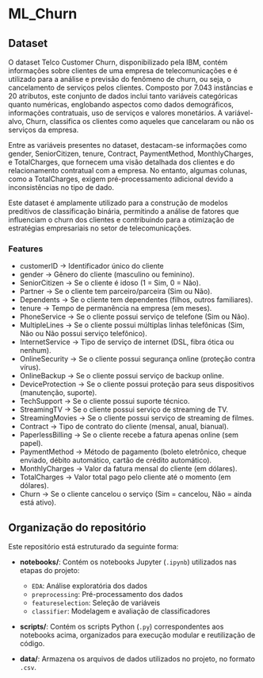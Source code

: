 # ML_Churn

## Dataset
O dataset Telco Customer Churn, disponibilizado pela IBM, contém informações sobre clientes de uma empresa de telecomunicações e é utilizado para a análise e previsão do fenômeno de churn, ou seja, o cancelamento de serviços pelos clientes. Composto por 7.043 instâncias e 20 atributos, este conjunto de dados inclui tanto variáveis categóricas quanto numéricas, englobando aspectos como dados demográficos, informações contratuais, uso de serviços e valores monetários. A variável-alvo, Churn, classifica os clientes como aqueles que cancelaram ou não os serviços da empresa.

Entre as variáveis presentes no dataset, destacam-se informações como gender, SeniorCitizen, tenure, Contract, PaymentMethod, MonthlyCharges, e TotalCharges, que fornecem uma visão detalhada dos clientes e do relacionamento contratual com a empresa. No entanto, algumas colunas, como a TotalCharges, exigem pré-processamento adicional devido a inconsistências no tipo de dado.

Este dataset é amplamente utilizado para a construção de modelos preditivos de classificação binária, permitindo a análise de fatores que influenciam o churn dos clientes e contribuindo para a otimização de estratégias empresariais no setor de telecomunicações.

### Features

- customerID → Identificador único do cliente
- gender → Gênero do cliente (masculino ou feminino).
- SeniorCitizen → Se o cliente é idoso (1 = Sim, 0 = Não).
- Partner → Se o cliente tem parceiro/parceira (Sim ou Não).
- Dependents → Se o cliente tem dependentes (filhos, outros familiares).
- tenure → Tempo de permanência na empresa (em meses).
- PhoneService → Se o cliente possui serviço de telefone (Sim ou Não).
- MultipleLines → Se o cliente possui múltiplas linhas telefônicas (Sim, Não ou Não possui serviço telefônico).
- InternetService → Tipo de serviço de internet (DSL, fibra ótica ou nenhum).
- OnlineSecurity → Se o cliente possui segurança online (proteção contra vírus).
- OnlineBackup → Se o cliente possui serviço de backup online.
- DeviceProtection → Se o cliente possui proteção para seus dispositivos (manutenção, suporte).
- TechSupport → Se o cliente possui suporte técnico.
- StreamingTV → Se o cliente possui serviço de streaming de TV.
- StreamingMovies → Se o cliente possui serviço de streaming de filmes.
- Contract → Tipo de contrato do cliente (mensal, anual, bianual).
- PaperlessBilling → Se o cliente recebe a fatura apenas online (sem papel).
- PaymentMethod → Método de pagamento (boleto eletrônico, cheque enviado, débito automático, cartão de crédito automático).
- MonthlyCharges → Valor da fatura mensal do cliente (em dólares).
- TotalCharges → Valor total pago pelo cliente até o momento (em dólares).
- Churn → Se o cliente cancelou o serviço (Sim = cancelou, Não = ainda está ativo).

## Organização do repositório

Este repositório está estruturado da seguinte forma:

- **notebooks/**: Contém os notebooks Jupyter (`.ipynb`) utilizados nas etapas do projeto:  
  - `EDA`: Análise exploratória dos dados  
  - `preprocessing`: Pré-processamento dos dados  
  - `featureselection`: Seleção de variáveis  
  - `classifier`: Modelagem e avaliação de classificadores  

- **scripts/**: Contém os scripts Python (`.py`) correspondentes aos notebooks acima, organizados para execução modular e reutilização de código.

- **data/**: Armazena os arquivos de dados utilizados no projeto, no formato `.csv`.


